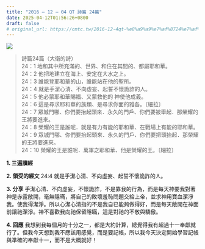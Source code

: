```yaml
---
title: "2016 – 12 – 04 QT 詩篇 24篇"
date: 2025-04-12T01:56:26+0800
draft: false
# original_url: https://cmtc.tw/2016-12-4qt-%e8%a9%a9%e7%af%8724%e7%af%87
---
```


![](/images/qt.jpg)
> 詩篇24篇（大衛的詩）  
> 24：1 地和其中所充滿的、世界、和住在其間的、都屬耶和華。  
> 24：2 他把地建立在海上、安定在大水之上。  
> 24：3 誰能登耶和華的山，誰能站在他的聖所。  
> 24：4 就是手潔心清、不向虛妄、起誓不懷詭詐的人。  
> 24：5 他必蒙耶和華賜福、又蒙救他的 神使他成義。  
> 24：6 這是尋求耶和華的族類、是尋求你面的雅各。〔細拉〕  
> 24：7 眾城門哪、你們要抬起頭來．永久的門戶、你們要被舉起．那榮耀的王將要進來。  
> 24：8 榮耀的王是誰呢．就是有力有能的耶和華、在戰場上有能的耶和華。  
> 24：9 眾城門哪、你們要抬起頭來．永久的門戶、你們要把頭抬起．那榮耀的王將要進來。  
> 24：10 榮耀的王是誰呢．萬軍之耶和華、他是榮耀的王。〔細拉〕

**1. 三遍讀經**

**2. 領受的經文**
24:4 就是手潔心清、不向虛妄、起誓不懷詭詐的人。

**3. 分享**
手潔心清、不向虛妄，不懷詭詐，不是靠我的行為，而是每天神要我對著神是赤露敞開，毫無隱暪，將自己的敗壞羞恥問題交給上帝，並求神用寶血潔淨我。使我得潔淨。所以心潔心清指的不是我自已能夠做得好，而是每天敞開在神面前讓祂潔淨。神不喜歡我向祂保留隱瞞，這是對祂的不敬與驕傲。

**4. 回應**
我想到我每個月的十分之一，都是大約計算，總覺得我有超過十一奉獻就行了。但我今天想到我不應該用感覺，而是要記帳，所以我今天決定開始學習記帳與準確的奉獻十一，而不是大概就好！
